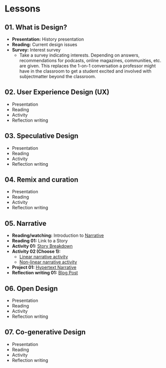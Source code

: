 # Lessons

## 01. What is Design?
- **Presentation:** History presentation
- **Reading:** Current design issues
- **Survey:** Interest survey
  - Take a survey indicating interests. Depending on answers, recommendations for podcasts, online magazines, communities, etc. are given. This replaces the 1-on-1 conversation a professor might have in the classroom to get a student excited and involved with subjectmatter beyond the classroom.



## 02. User Experience Design (UX)
- Presentation
- Reading
- Activity
- Reflection writing

## 03. Speculative Design
- Presentation
- Reading
- Activity
- Reflection writing

## 04. Remix and curation
- Presentation
- Reading
- Activity
- Reflection writing

## 05. Narrative
- **Reading/watching:** Introduction to [Narrative](../topics/narrative.md)
- **Reading 01:** Link to a Story
- **Activity 01:** [Story Breakdown](practice/story_breakdown.md)
- **Activity 02 (Choose 1):**
  - [Linear narrative activity](../practice/linear_narrative.md)
  - [Non-linear narrative activity](../practice/non-linear_narrative.md)
- **Project 01:** [Hypertext Narrative](../projects/hypertext_narrative_project.md)
- **Reflection writing 01:** [Blog Post](../practice/blog_post_narrative.md)

## 06. Open Design
- Presentation
- Reading
- Activity
- Reflection writing

## 07. Co-generative Design
- Presentation
- Reading
- Activity
- Reflection writing

